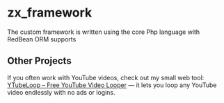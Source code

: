 # zx_framework

The custom framework is written using the core Php language with RedBean ORM supports

## Other Projects

If you often work with YouTube videos, check out my small web tool: [YTubeLoop – Free YouTube Video Looper](https://ytubeloop.com) — it lets you loop any YouTube video endlessly with no ads or logins.
